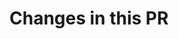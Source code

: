 # Changes in this PR

<!-- Describe your changes here -->

<!--
Thanks for your interest in contributing to this repository!
Please see the *How to Contribute* section in the `README.md`
file for the contribution instructions.
-->
